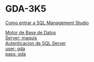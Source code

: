 # GDA-3K5

<u>Como entrar a SQL Management Studio<u/>
  
  Motor de Base de Datos
  <BR>
  Server: maquis
  <BR>
  Autenticacion de SQL Server
  <BR>
  user: gda
  <BR>
  pass: gda
  <BR>

